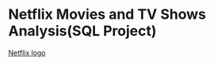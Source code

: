 # Netflix Movies and TV Shows Analysis(SQL Project)
[Netflix logo](https://github.com/anshudainsights3/Netflix_analysis_sql/blob/main/netflix_logo.png)

